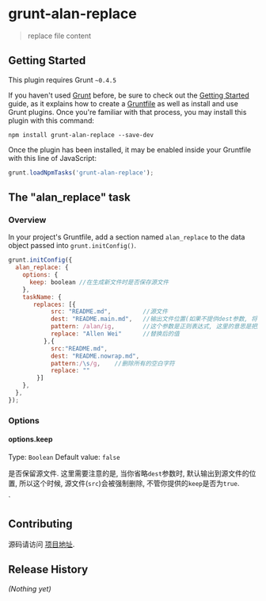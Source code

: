 # grunt-alan-replace

> replace file content

## Getting Started
This plugin requires Grunt `~0.4.5`

If you haven't used [Grunt](http://gruntjs.com/) before, be sure to check out the [Getting Started](http://gruntjs.com/getting-started) guide, as it explains how to create a [Gruntfile](http://gruntjs.com/sample-gruntfile) as well as install and use Grunt plugins. Once you're familiar with that process, you may install this plugin with this command:

```shell
npm install grunt-alan-replace --save-dev
```

Once the plugin has been installed, it may be enabled inside your Gruntfile with this line of JavaScript:

```js
grunt.loadNpmTasks('grunt-alan-replace');
```

## The "alan_replace" task

### Overview
In your project's Gruntfile, add a section named `alan_replace` to the data object passed into `grunt.initConfig()`.

```js
grunt.initConfig({
  alan_replace: {
    options: {
      keep: boolean //在生成新文件时是否保存源文件
    },
    taskName: {
       replaces: [{
            src: "README.md",         //源文件
            dest: "README.main.md",   //输出文件位置(如果不提供dest参数, 将会强制删除源文件之后才把替换后的内容写入到文件)
            pattern: /alan/ig,        //这个参数是正则表达式, 这里的意思是把所有的alan替换成 Allen Wei
            replace: "Allen Wei"      //替换后的值
          },{
            src:"README.md",
            dest: "README.nowrap.md",
            pattern:/\s/g,    //删除所有的空白字符
            replace: ""
        }]
    },
  },
});
```

### Options

#### options.keep
Type: `Boolean`
Default value: `false`

是否保留源文件. 这里需要注意的是, 当你省略`dest`参数时, 默认输出到源文件的位置, 所以这个时候, 源文件(`src`)会被强制删除, 不管你提供的`keep`是否为`true`.

`

## Contributing
源码请访问 [项目地址](https://github.com/Allen-Wei/grunt-alan-replace).

## Release History
_(Nothing yet)_
